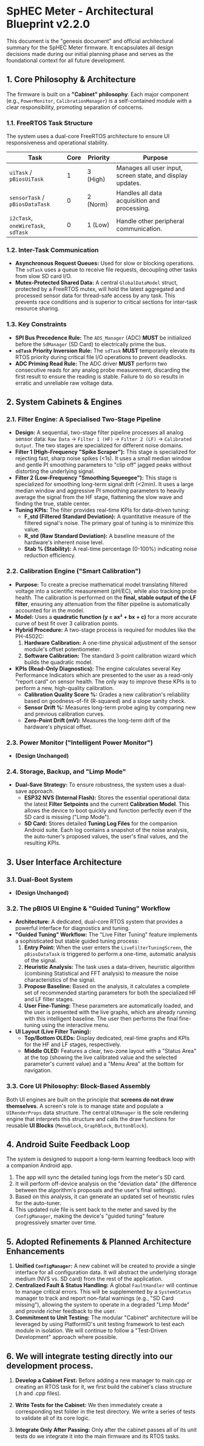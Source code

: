 # SpHEC Meter - Architectural Blueprint v2.2.0

This document is the "genesis document" and official architectural summary for the SpHEC Meter firmware. It encapsulates all design decisions made during our initial planning phase and serves as the foundational context for all future development.

## 1. Core Philosophy & Architecture

The firmware is built on a **"Cabinet" philosophy**. Each major component (e.g., `PowerMonitor`, `CalibrationManager`) is a self-contained module with a clear responsibility, promoting separation of concerns.

### 1.1. FreeRTOS Task Structure

The system uses a dual-core FreeRTOS architecture to ensure UI responsiveness and operational stability.

| Task | Core | Priority | Purpose |
|---|---|---|---|
| `uiTask` / `pBiosUiTask` | 1 | 3 (High) | Manages all user input, screen state, and display updates. |
| `sensorTask` / `pBiosDataTask` | 0 | 2 (Norm) | Handles all data acquisition and processing. |
| `i2cTask`, `oneWireTask`, `sdTask` | 0 | 1 (Low) | Handle other peripheral communication. |


### 1.2. Inter-Task Communication

* **Asynchronous Request Queues:** Used for slow or blocking operations. The `sdTask` uses a queue to receive file requests, decoupling other tasks from slow SD card I/O.
* **Mutex-Protected Shared Data:** A central `GlobalDataModel` struct, protected by a FreeRTOS mutex, will hold the latest aggregated and processed sensor data for thread-safe access by any task. This prevents race conditions and is superior to critical sections for inter-task resource sharing.

### 1.3. Key Constraints

* **SPI Bus Precedence Rule:** The `ADS_Manager` (ADC) **MUST** be initialized before the `SdManager` (SD Card) to electrically prime the bus.
* **`sdTask` Priority Inversion Rule:** The `sdTask` **MUST** temporarily elevate its RTOS priority during critical file I/O operations to prevent deadlocks.
* **ADC Priming Read Rule:** The ADC driver **MUST** perform two consecutive reads for any analog probe measurement, discarding the first result to ensure the reading is stable. Failure to do so results in erratic and unreliable raw voltage data.

## 2. System Cabinets & Engines

### 2.1. Filter Engine: A Specialised Two-Stage Pipeline

* **Design:** A sequential, two-stage filter pipeline processes all analog sensor data: `Raw Data` -> `Filter 1 (HF)` -> `Filter 2 (LF)` -> `Calibrated Output`. The two stages are specialized for different noise domains.
* **Filter 1 (High-Frequency "Spike Scraper"):** This stage is specialized for rejecting fast, sharp noise spikes (<1s). It uses a small median window and gentle PI smoothing parameters to "clip off" jagged peaks without distorting the underlying signal.
* **Filter 2 (Low-Frequency "Smoothing Squeegee"):** This stage is specialized for smoothing long-term signal drift (<2min). It uses a large median window and aggressive PI smoothing parameters to heavily average the signal from the HF stage, flattening the slow wave and finding the true, stable center.
* **Tuning KPIs:** The filter provides real-time KPIs for data-driven tuning:
    * **F_std (Filtered Standard Deviation):** A quantitative measure of the filtered signal's noise. The primary goal of tuning is to minimize this value.
    * **R_std (Raw Standard Deviation):** A baseline measure of the hardware's inherent noise level.
    * **Stab % (Stability):** A real-time percentage (0-100%) indicating noise reduction efficiency.

### 2.2. Calibration Engine ("Smart Calibration")

* **Purpose:** To create a precise mathematical model translating filtered voltage into a scientific measurement (pH/EC), while also tracking probe health. The calibration is performed on the **final, stable output of the LF filter**, ensuring any attenuation from the filter pipeline is automatically accounted for in the model.
* **Model:** Uses a **quadratic function (y = ax² + bx + c)** for a more accurate curve of best fit over 3 calibration points.
* **Hybrid Procedure:** A two-stage process is required for modules like the PH-4502C:
    1.  **Hardware Calibration:** A one-time physical adjustment of the sensor module's offset potentiometer.
    2.  **Software Calibration:** The standard 3-point calibration wizard which builds the quadratic model.
* **KPIs (Read-Only Diagnostics):** The engine calculates several Key Performance Indicators which are presented to the user as a read-only "report card" on sensor health. The only way to improve these KPIs is to perform a new, high-quality calibration.
    * **Calibration Quality Score %:** Grades a new calibration's reliability based on goodness-of-fit (R-squared) and a slope sanity check.
    * **Sensor Drift %:** Measures long-term probe aging by comparing new and previous calibration curves.
    * **Zero-Point Drift (mV):** Measures the long-term drift of the hardware's physical offset.

### 2.3. Power Monitor ("Intelligent Power Monitor")
* **(Design Unchanged)**

### 2.4. Storage, Backup, and "Limp Mode"
* **Dual-Save Strategy:** To ensure robustness, the system uses a dual-save approach.
    * **ESP32 NVS (Internal Flash):** Stores the essential operational data: the latest **Filter Setpoints** and the current **Calibration Model**. This allows the device to boot quickly and function perfectly even if the SD card is missing ("Limp Mode").
    * **SD Card:** Stores detailed **Tuning Log Files** for the companion Android suite. Each log contains a snapshot of the noise analysis, the auto-tuner's proposed values, the user's final values, and the resulting KPIs.

## 3. User Interface Architecture

### 3.1. Dual-Boot System
* **(Design Unchanged)**

### 3.2. The pBIOS UI Engine & "Guided Tuning" Workflow

* **Architecture:** A dedicated, dual-core RTOS system that provides a powerful interface for diagnostics and tuning.
* **"Guided Tuning" Workflow:** The "Live Filter Tuning" feature implements a sophisticated but stable guided tuning process:
    1.  **Entry Point:** When the user enters the `LiveFilterTuningScreen`, the `pBiosDataTask` is triggered to perform a one-time, automatic analysis of the signal.
    2.  **Heuristic Analysis:** The task uses a data-driven, heuristic algorithm (combining Statistical and FFT analysis) to measure the noise characteristics of the signal.
    3.  **Propose Baseline:** Based on the analysis, it calculates a complete set of recommended starting parameters for both the specialized HF and LF filter stages.
    4.  **User Fine-Tuning:** These parameters are automatically loaded, and the user is presented with the live graphs, which are already running with this intelligent baseline. The user then performs the final fine-tuning using the interactive menu.
* **UI Layout (Live Filter Tuning):**
    * **Top/Bottom OLEDs:** Display dedicated, real-time graphs and KPIs for the HF and LF stages, respectively.
    * **Middle OLED:** Features a clear, two-zone layout with a "Status Area" at the top (showing the live calibrated value and the selected parameter's current value) and a "Menu Area" at the bottom for navigation.


### 3.3. Core UI Philosophy: Block-Based Assembly

Both UI engines are built on the principle that **screens do not draw themselves**. A screen's role is to manage state and populate a `UIRenderProps` data structure. The central `UIManager` is the sole rendering engine that interprets this structure and calls the draw functions for reusable **UI Blocks** (`MenuBlock`, `GraphBlock`, `ButtonBlock`).


## 4. Android Suite Feedback Loop

The system is designed to support a long-term learning feedback loop with a companion Android app.
1.  The app will sync the detailed tuning logs from the meter's SD card.
2.  It will perform off-device analysis on the "deviation data" (the difference between the algorithm's proposals and the user's final settings).
3.  Based on this analysis, it can generate an updated set of heuristic rules for the auto-tuner.
4.  This updated rule file is sent back to the meter and saved by the `ConfigManager`, making the device's "guided tuning" feature progressively smarter over time.


## 5. Adopted Refinements & Planned Architecture Enhancements

1.  **Unified `ConfigManager`:** A new cabinet will be created to provide a single interface for all configuration data. It will abstract the underlying storage medium (NVS vs. SD card) from the rest of the application.
2.  **Centralized Fault & Status Handling:** A global `FaultHandler` will continue to manage critical errors. This will be supplemented by a `SystemStatus` manager to track and report non-fatal warnings (e.g., "SD Card missing"), allowing the system to operate in a degraded "Limp Mode" and provide richer feedback to the user.
3.  **Commitment to Unit Testing:** The modular "Cabinet" architecture will be leveraged by using PlatformIO's unit testing framework to test each module in isolation. We will continue to follow a "Test-Driven Development" approach where possible.

## 6. We will integrate testing directly into our development process.

1.  **Develop a Cabinet First:** Before adding a new manager to main.cpp or creating an RTOS task for it, we first build the cabinet's class structure (.h and .cpp files).

2.  **Write Tests for the Cabinet:** We then immediately create a corresponding test folder in the test directory. We write a series of tests to validate all of its core logic.

3.  **Integrate Only After Passing:** Only after the cabinet passes all of its unit tests do we integrate it into the main firmware and its RTOS tasks.